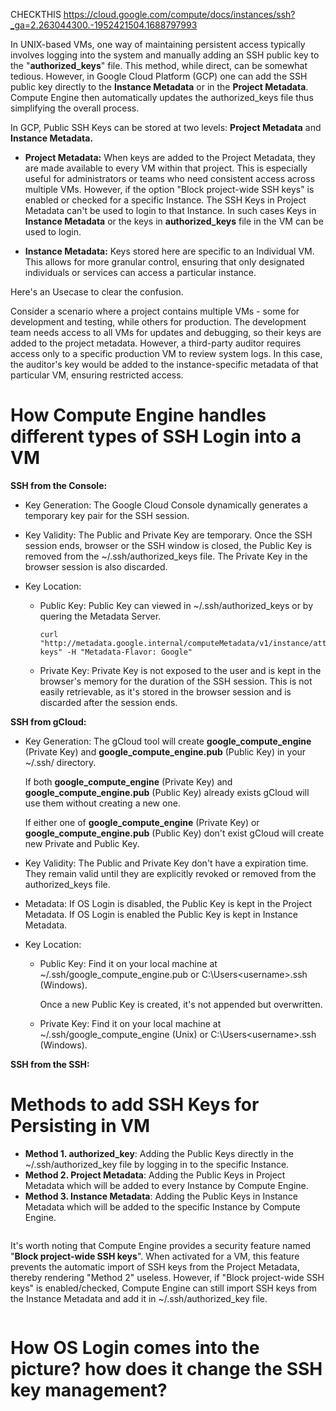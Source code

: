 CHECKTHIS
https://cloud.google.com/compute/docs/instances/ssh?_ga=2.263044300.-1952421504.1688797993

In UNIX-based VMs, one way of maintaining persistent access typically involves logging into the system and manually adding an SSH public key to the "**authorized_keys**" file. This method, while direct, can be somewhat tedious. However, in Google Cloud Platform (GCP) one can add the SSH public key directly to the **Instance Metadata** or in the **Project Metadata**. Compute Engine then automatically updates the authorized_keys file thus simplifying the overall process.

In GCP, Public SSH Keys can be stored at two levels: **Project Metadata** and **Instance Metadata.**

- **Project Metadata:** When keys are added to the Project Metadata, they are made available to every VM within that project. This is especially useful for administrators or teams who need consistent access across multiple VMs. However, if the option "Block project-wide SSH keys" is enabled or checked for a specific Instance. The SSH Keys in Project Metadata can't be used to login to that Instance. In such cases Keys in **Instance Metadata** or the keys in **authorized_keys** file in the VM can be used to login.

- **Instance Metadata:** Keys stored here are specific to an Individual VM. This allows for more granular control, ensuring that only designated individuals or services can access a particular instance.

Here's an Usecase to clear the confusion.

Consider a scenario where a project contains multiple VMs - some for development and testing, while others for production. The development team needs access to all VMs for updates and debugging, so their keys are added to the project metadata. However, a third-party auditor requires access only to a specific production VM to review system logs. In this case, the auditor's key would be added to the instance-specific metadata of that particular VM, ensuring restricted access.

# How Compute Engine handles different types of SSH Login into a VM 

**SSH from the Console:**
- Key Generation: The Google Cloud Console dynamically generates a temporary key pair for the SSH session.

- Key Validity: The Public and Private Key are temporary. Once the SSH session ends, browser or the SSH window is closed, the Public Key is removed from the ~/.ssh/authorized_keys file. The Private Key in the browser session is also discarded.
 

- Key Location:
  - Public Key: Public Key can viewed in ~/.ssh/authorized_keys or by quering the Metadata Server. 
    ```shell
    curl "http://metadata.google.internal/computeMetadata/v1/instance/attributes/ssh-keys" -H "Metadata-Flavor: Google"
    ```
  - Private Key: Private Key is not exposed to the user and is kept in the browser's memory for the duration of the SSH session. This is not easily retrievable, as it's stored in the browser session and is discarded after the session ends.

**SSH from gCloud:**
- Key Generation: The gCloud tool will create **google_compute_engine** (Private Key) and **google_compute_engine.pub** (Public Key) in your ~/.ssh/ directory.
  
  If both **google_compute_engine** (Private Key) and **google_compute_engine.pub** (Public Key) already exists gCloud will use them without creating a new one.
  
  If either one of **google_compute_engine** (Private Key) or **google_compute_engine.pub** (Public Key) don't exist gCloud will create new Private and Public Key.

- Key Validity: The Public and Private Key don't have a expiration time. They remain valid until they are explicitly revoked or removed from the authorized_keys file.

- Metadata: If OS Login is disabled, the Public Key is kept in the Project Metadata. If OS Login is enabled the Public Key is kept in Instance Metadata.

- Key Location:
  - Public Key: Find it on your local machine at ~/.ssh/google_compute_engine.pub or C:\Users\<username>\.ssh (Windows).
    
    Once a new Public Key is created, it's not appended but overwritten.

  - Private Key: Find it on your local machine at ~/.ssh/google_compute_engine (Unix) or C:\Users\<username>\.ssh (Windows).

**SSH from the SSH:**

# Methods to add SSH Keys for Persisting in VM

- **Method 1. authorized_key**: Adding the Public Keys directly in the ~/.ssh/authorized_key file by logging in to the specific Instance.
- **Method 2. Project Metadata**: Adding the Public Keys in Project Metadata which will be added to every Instance by Compute Engine.
- **Method 3. Instance Metadata**: Adding the Public Keys in Instance Metadata which will be added to the specific Instance by Compute Engine.

<IMAGE>

It's worth noting that Compute Engine provides a security feature named "**Block project-wide SSH keys**". When activated for a VM, this feature prevents the automatic import of SSH keys from the Project Metadata, thereby rendering "Method 2" useless. However, if "Block project-wide SSH keys" is enabled/checked, Compute Engine can still import SSH keys from the Instance Metadata and add it in ~/.ssh/authorized_key file.

<IMAGE>

# How OS Login comes into the picture? how does it change the SSH key management?
